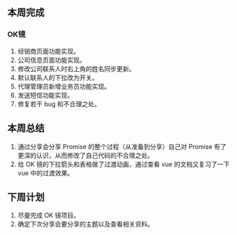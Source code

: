 ## 本周完成

### OK镜

1. 经销商页面功能实现。
2. 公司信息页面功能实现。
3. 修改公司联系人时右上角的姓名同步更新。
4. 默认联系人的下拉改为开关。
5. 代理管理员新增业务员功能实现。
6. 发送短信功能实现。
7. 修复若干 bug 和不合理之处。

## 本周总结

1. 通过分享会分享 Promise 的整个过程（从准备到分享）自己对 Promise 有了更深的认识，从而修改了自己代码的不合理之处。
2. 给 OK 镜的下拉箭头和表格做了过渡动画，通过查看 vue 的文档又复习了一下 vue 中的过渡效果。

## 下周计划

1. 尽量完成 OK 镜项目。
2. 确定下次分享会要分享的主题以及查看相关资料。